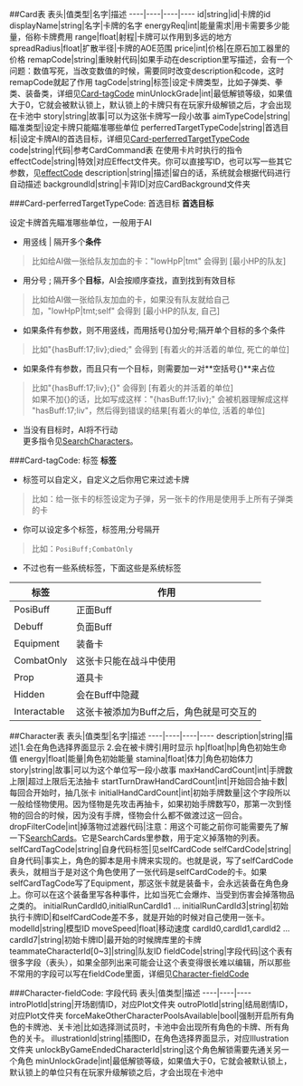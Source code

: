 
<a name="Card表"></a>
##Card表
表头|值类型|名字|描述
----|----|----|----
id|string|id|卡牌的id
displayName|string|名字|卡牌的名字
energyReq|int|能量需求|用卡需要多少能量，俗称卡牌费用
range|float|射程|卡牌可以作用到多远的地方
spreadRadius|float|扩散半径|卡牌的AOE范围
price|int|价格|在原石加工器里的价格
remapCode|string|重映射代码|如果手动在description里写描述，会有一个问题：数值写死，当改变数值的时候，需要同时改变description和code，这时remapCode就起了作用
tagCode|string|标签|设定卡牌类型，比如子弹类、拳类、装备类，详细见[Card-tagCode](/../API/Database/#Card-tagCode)
minUnlockGrade|int|最低解锁等级，如果值大于0，它就会被默认锁上，默认锁上的卡牌只有在玩家升级解锁之后，才会出现在卡池中
story|string|故事|可以为这张卡牌写一段小故事
aimTypeCode|string|瞄准类型|设定卡牌只能瞄准哪些单位
perferredTargetTypeCode|string|首选目标|设定卡牌AI的首选目标，详细见[Card-perferredTargetTypeCode](/../API/Database/#Card-perferredTargetTypeCode)
code|string|代码|参考CardCommand表
在使用卡片时执行的指令
effectCode|string|特效|对应Effect文件夹。你可以直接写ID，也可以写一些其它参数，见[effectCode](/../API/effectCode/#effectCode)
description|string|描述|留白的话，系统就会根据代码进行自动描述
backgroundId|string|卡背ID|对应CardBackground文件夹

<a name="Card-perferredTargetTypeCode"></a>
###Card-perferredTargetTypeCode: 首选目标
 **首选目标**

设定卡牌首先瞄准哪些单位，一般用于AI

+ 用竖线 \| 隔开多个**条件**
> 比如给AI做一张给队友加血的卡："lowHpP|tmt" 会得到 [最小HP的队友]
+ 用分号 ; 隔开多个**目标**，AI会按顺序查找，直到找到有效目标
> 比如给AI做一张给队友加血的卡，如果没有队友就给自己加，"lowHpP|tmt;self" 会得到 [最小HP的队友, 自己]
+ 如果条件有参数，则不用竖线，而用括号{}加分号;隔开单个目标的多个条件
> 比如"{hasBuff:17;liv};died;" 会得到 [有着火的并活着的单位, 死亡的单位]
+ 如果条件有参数，而且只有一个目标，则需要加一对**空括号{}**来占位
> 比如"{hasBuff:17;liv};{}" 会得到 [有着火的并活着的单位]  
 如果不加{}的话，比如写成这样："{hasBuff:17;liv};" 会被机器理解成这样 "hasBuff:17;liv"，然后得到错误的结果[有着火的单位, 活着的单位]
+ 当没有目标时，AI将不行动  
更多指令见[SearchCharacters](/../API/SearchXXX/#SearchCharacters)。

<a name="Card-tagCode"></a>
###Card-tagCode: 标签
 **标签**
 
+ 标签可以自定义，自定义之后你用它来过滤卡牌
 > 比如：给一张卡的标签设定为子弹，另一张卡的作用是使用手上所有子弹类的卡
+ 你可以设定多个标签，标签用;分号隔开
 > 比如：`PosiBuff;CombatOnly`
+ 不过也有一些系统标签，下面这些是系统标签
 
标签|作用
---|---
PosiBuff|正面Buff
Debuff|负面Buff
Equipment|装备卡
CombatOnly|这张卡只能在战斗中使用
Prop|道具卡
Hidden|会在Buff中隐藏
Interactable|这张卡被添加为Buff之后，角色就是可交互的

<a name="Character表"></a>
##Character表
表头|值类型|名字|描述
----|----|----|----
description|string|描述|1.会在角色选择界面显示 2.会在被卡牌引用时显示
hp|float|hp|角色初始生命值
energy|float|能量|角色初始能量
stamina|float|体力|角色初始体力
story|string|故事|可以为这个单位写一段小故事
maxHandCardCount|int|手牌数上限|超过上限后无法抽卡
startTurnDrawHandCardCount|int|开始回合抽卡数|每回合开始时，抽几张卡
initialHandCardCount|int|初始手牌数量|这个字段所以一般给怪物使用。因为怪物是先攻击再抽卡，如果初始手牌数写0，那第一次到怪物的回合的时候，因为没有手牌，怪物会什么都不做渡过这一回合。
dropFilterCode|int|掉落物过滤器代码|注意：用这个可能之前你可能需要先了解一下[SearchCards](/../API/SearchXXX/#SearchCards)。它是SearchCards里参数，用于定义掉落物的列表。
selfCardTagCode|string|自身代码标签|见selfCardCode
selfCardCode|string|自身代码|事实上，角色的脚本是用卡牌来实现的。也就是说，写了selfCardCode表头，就相当于是对这个角色使用了一张代码是selfCardCode的卡。如果selfCardTagCode写了Equipment，那这张卡就是装备卡，会永远装备在角色身上。你可以在这个装备里写各种事件，比如当死亡会爆炸、当受到伤害会掉落物品之类的。
initialRunCardId0,initialRunCardId1 ... initialRunCardId3|string|初始执行卡牌ID|和selfCardCode差不多，就是开始的时候对自己使用一张卡。
modelId|string|模型ID
moveSpeed|float|移动速度
cardId0,cardId1,cardId2 ... cardId7|string|初始卡牌ID|最开始的时候牌库里的卡牌
teammateCharacterId[0~3]|string|队友ID
fieldCode|string|字段代码|这个表有很多字段（表头），如果全部列出来可能会让这个表变得很长难以编辑，所以那些不常用的字段可以写在fieldCode里面，详细见[Character-fieldCode](/../API/Database/#Character-fieldCode)

<a name="Character-fieldCode"></a>
###Character-fieldCode: 字段代码
表头|值类型|描述
----|----|----
introPlotId|string|开场剧情ID，对应Plot文件夹
outroPlotId|string|结局剧情ID，对应Plot文件夹
forceMakeOtherCharacterPoolsAvailable|bool|强制开启所有角色的卡牌池、关卡池|比如选择测试员时，卡池中会出现所有角色的卡牌、所有角色的关卡。
illustrationId|string|插图ID，在角色选择界面显示，对应Illustration文件夹
unlockByGameEndedCharacterId|string|这个角色解锁需要先通关另一个角色
minUnlockGrade|int|最低解锁等级，如果值大于0，它就会被默认锁上，默认锁上的单位只有在玩家升级解锁之后，才会出现在卡池中
